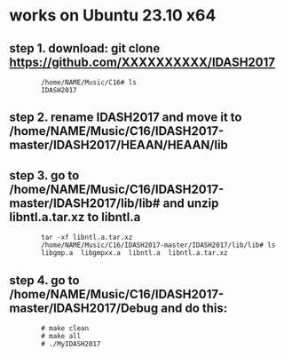 # works on Ubuntu 23.10 x64
## step 1. download: git clone https://github.com/XXXXXXXXXX/IDASH2017
            /home/NAME/Music/C16# ls
            IDASH2017

## step 2. rename IDASH2017 and move it to /home/NAME/Music/C16/IDASH2017-master/IDASH2017/HEAAN/HEAAN/lib
## step 3. go to /home/NAME/Music/C16/IDASH2017-master/IDASH2017/lib/lib#   and   unzip libntl.a.tar.xz  to libntl.a
            tar -xf libntl.a.tar.xz 
            /home/NAME/Music/C16/IDASH2017-master/IDASH2017/lib/lib# ls
            libgmp.a  libgmpxx.a  libntl.a  libntl.a.tar.xz
## step 4. go to /home/NAME/Music/C16/IDASH2017-master/IDASH2017/Debug and do this:
            # make clean
            # make all
            # ./MyIDASH2017




